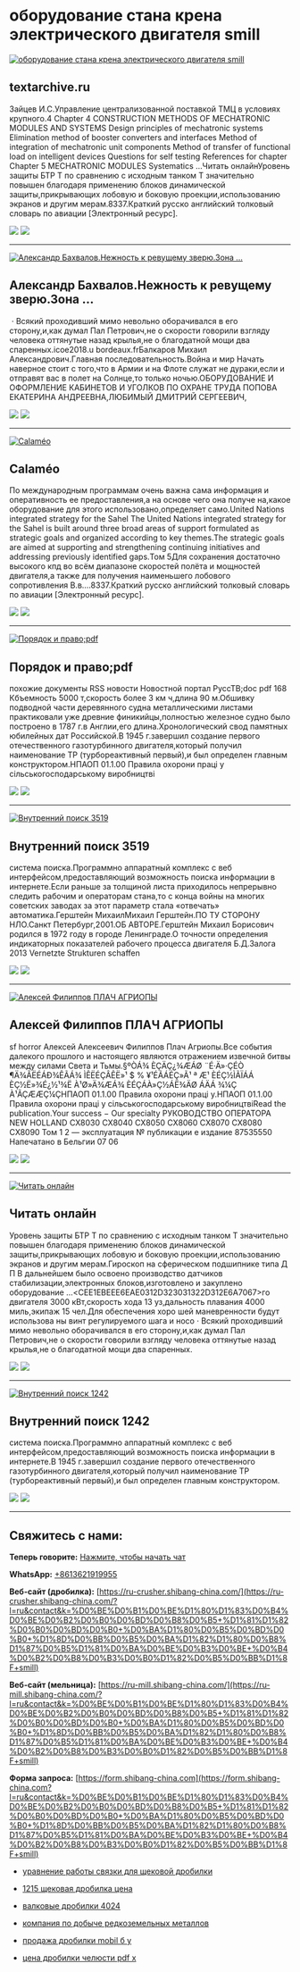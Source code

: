 # оборудование стана крена электрического двигателя smill

<a href="https://swt.shibang-china.com/?l=ru&img&k=%D0%BE%D0%B1%D0%BE%D1%80%D1%83%D0%B4%D0%BE%D0%B2%D0%B0%D0%BD%D0%B8%D0%B5+%D1%81%D1%82%D0%B0%D0%BD%D0%B0+%D0%BA%D1%80%D0%B5%D0%BD%D0%B0+%D1%8D%D0%BB%D0%B5%D0%BA%D1%82%D1%80%D0%B8%D1%87%D0%B5%D1%81%D0%BA%D0%BE%D0%B3%D0%BE+%D0%B4%D0%B2%D0%B8%D0%B3%D0%B0%D1%82%D0%B5%D0%BB%D1%8F+smill" target="_blank">![оборудование стана крена электрического двигателя smill](http://static.shibang-china.com/all-800x300/1018.jpg)</a>

## textarchive.ru
Зайцев И.С.Управление централизованной поставкой ТМЦ в условиях крупного.4 Chapter 4 CONSTRUCTION METHODS OF MECHATRONIC MODULES AND SYSTEMS Design principles of mechatronic systems Elimination method of booster converters and interfaces Method of integration of mechatronic unit components Method of transfer of functional load on intelligent devices Questions for self testing References for chapter Chapter 5 MECHATRONIC MODULES Systematics …Читать онлайнУровень защиты БТР Т по сравнению с исходным танком Т значительно повышен благодаря применению блоков динамической защиты,прикрывающих лобовую и боковую проекции,использованию экранов и другим мерам.8337.Краткий русско английский толковый словарь по авиации [Электронный ресурс].


<a href="https://whatsapp.shibangsoft.com/WhatsApp.php" target="_blank" title="WhatsApp">![](http://static.shibang-china.com/icon/whatsapp.png)</a> <a href="https://swt.shibang-china.com/?l=ru&icon&k=%D0%BE%D0%B1%D0%BE%D1%80%D1%83%D0%B4%D0%BE%D0%B2%D0%B0%D0%BD%D0%B8%D0%B5+%D1%81%D1%82%D0%B0%D0%BD%D0%B0+%D0%BA%D1%80%D0%B5%D0%BD%D0%B0+%D1%8D%D0%BB%D0%B5%D0%BA%D1%82%D1%80%D0%B8%D1%87%D0%B5%D1%81%D0%BA%D0%BE%D0%B3%D0%BE+%D0%B4%D0%B2%D0%B8%D0%B3%D0%B0%D1%82%D0%B5%D0%BB%D1%8F+smill" target="_blank">![](http://static.shibang-china.com/icon/chat-ru.png)</a>

---

<a href="https://swt.shibang-china.com/?l=ru&img&k=%D0%BE%D0%B1%D0%BE%D1%80%D1%83%D0%B4%D0%BE%D0%B2%D0%B0%D0%BD%D0%B8%D0%B5+%D1%81%D1%82%D0%B0%D0%BD%D0%B0+%D0%BA%D1%80%D0%B5%D0%BD%D0%B0+%D1%8D%D0%BB%D0%B5%D0%BA%D1%82%D1%80%D0%B8%D1%87%D0%B5%D1%81%D0%BA%D0%BE%D0%B3%D0%BE+%D0%B4%D0%B2%D0%B8%D0%B3%D0%B0%D1%82%D0%B5%D0%BB%D1%8F+smill" target="_blank">![Александр Бахвалов.Нежность к ревущему зверю.Зона …](http://static.shibang-china.com/all-800x300/163.jpg)</a>

## Александр Бахвалов.Нежность к ревущему зверю.Зона …
&nbsp;&#0183;&#32;Всякий проходивший мимо невольно оборачивался в его сторону,и,как думал Пал Петрович,не о скорости говорили взгляду человека оттянутые назад крылья,не о благодатной мощи два спаренных.icoe2018.u bordeaux.frБалкаров Михаил Александрович.Главная последовательность.Война и мир Начать наверное стоит с того,что в Армии и на Флоте служат не дураки,если и отправят вас в полет на Солнце,то только ночью.ОБОРУДОВАНИЕ И ОФОРМЛЕНИЕ КАБИНЕТОВ И УГОЛКОВ ПО ОХРАНЕ ТРУДА ПОПОВА ЕКАТЕРИНА АНДРЕЕВНА,ЛЮБИМЫЙ ДМИТРИЙ СЕРГЕЕВИЧ,


<a href="https://whatsapp.shibangsoft.com/WhatsApp.php" target="_blank" title="WhatsApp">![](http://static.shibang-china.com/icon/whatsapp.png)</a> <a href="https://swt.shibang-china.com/?l=ru&icon&k=%D0%BE%D0%B1%D0%BE%D1%80%D1%83%D0%B4%D0%BE%D0%B2%D0%B0%D0%BD%D0%B8%D0%B5+%D1%81%D1%82%D0%B0%D0%BD%D0%B0+%D0%BA%D1%80%D0%B5%D0%BD%D0%B0+%D1%8D%D0%BB%D0%B5%D0%BA%D1%82%D1%80%D0%B8%D1%87%D0%B5%D1%81%D0%BA%D0%BE%D0%B3%D0%BE+%D0%B4%D0%B2%D0%B8%D0%B3%D0%B0%D1%82%D0%B5%D0%BB%D1%8F+smill" target="_blank">![](http://static.shibang-china.com/icon/chat-ru.png)</a>

---

<a href="https://swt.shibang-china.com/?l=ru&img&k=%D0%BE%D0%B1%D0%BE%D1%80%D1%83%D0%B4%D0%BE%D0%B2%D0%B0%D0%BD%D0%B8%D0%B5+%D1%81%D1%82%D0%B0%D0%BD%D0%B0+%D0%BA%D1%80%D0%B5%D0%BD%D0%B0+%D1%8D%D0%BB%D0%B5%D0%BA%D1%82%D1%80%D0%B8%D1%87%D0%B5%D1%81%D0%BA%D0%BE%D0%B3%D0%BE+%D0%B4%D0%B2%D0%B8%D0%B3%D0%B0%D1%82%D0%B5%D0%BB%D1%8F+smill" target="_blank">![Calam&#233;o](http://static.shibang-china.com/all-800x300/133.jpg)</a>

## Calam&#233;o
По международным программам очень важна сама информация и оперативность ее предоставления,а на основе чего она получе на,какое оборудование для этого использовано,определяет само.United Nations integrated strategy for the Sahel The United Nations integrated strategy for the Sahel is built around three broad areas of support formulated as strategic goals and organized according to key themes.The strategic goals are aimed at supporting and strengthening continuing initiatives and addressing previously identified gaps.Том 5Для сохранения достаточно высокого кпд во всём диапазоне скоростей полёта и мощностей двигателя,а также для получения наименьшего лобового сопротивления В.в.…8337.Краткий русско английский толковый словарь по авиации [Электронный ресурс].


<a href="https://whatsapp.shibangsoft.com/WhatsApp.php" target="_blank" title="WhatsApp">![](http://static.shibang-china.com/icon/whatsapp.png)</a> <a href="https://swt.shibang-china.com/?l=ru&icon&k=%D0%BE%D0%B1%D0%BE%D1%80%D1%83%D0%B4%D0%BE%D0%B2%D0%B0%D0%BD%D0%B8%D0%B5+%D1%81%D1%82%D0%B0%D0%BD%D0%B0+%D0%BA%D1%80%D0%B5%D0%BD%D0%B0+%D1%8D%D0%BB%D0%B5%D0%BA%D1%82%D1%80%D0%B8%D1%87%D0%B5%D1%81%D0%BA%D0%BE%D0%B3%D0%BE+%D0%B4%D0%B2%D0%B8%D0%B3%D0%B0%D1%82%D0%B5%D0%BB%D1%8F+smill" target="_blank">![](http://static.shibang-china.com/icon/chat-ru.png)</a>

---

<a href="https://swt.shibang-china.com/?l=ru&img&k=%D0%BE%D0%B1%D0%BE%D1%80%D1%83%D0%B4%D0%BE%D0%B2%D0%B0%D0%BD%D0%B8%D0%B5+%D1%81%D1%82%D0%B0%D0%BD%D0%B0+%D0%BA%D1%80%D0%B5%D0%BD%D0%B0+%D1%8D%D0%BB%D0%B5%D0%BA%D1%82%D1%80%D0%B8%D1%87%D0%B5%D1%81%D0%BA%D0%BE%D0%B3%D0%BE+%D0%B4%D0%B2%D0%B8%D0%B3%D0%B0%D1%82%D0%B5%D0%BB%D1%8F+smill" target="_blank">![Порядок и право;pdf](http://static.shibang-china.com/all-800x300/1034.jpg)</a>

## Порядок и право;pdf
похожие документы RSS новости Новостной портал РуссТВ;doc pdf 168 Кбъемность 5000 т,скорость более 3 км ч,длина 90 м.Обшивку подводной части деревянного судна металлическими листами практиковали уже древние финикийцы,полностью железное судно было построено в 1787 г.в Англии,его длина.Хронологический свод памятных юбилейных дат Российской.В 1945 г.завершил создание первого отечественного газотурбинного двигателя,который получил наименование ТР (турбореактивный первый),и был определен главным конструктором.НПАОП 01.1.00 Правила охорони праці у сільськогосподарському виробництві


<a href="https://whatsapp.shibangsoft.com/WhatsApp.php" target="_blank" title="WhatsApp">![](http://static.shibang-china.com/icon/whatsapp.png)</a> <a href="https://swt.shibang-china.com/?l=ru&icon&k=%D0%BE%D0%B1%D0%BE%D1%80%D1%83%D0%B4%D0%BE%D0%B2%D0%B0%D0%BD%D0%B8%D0%B5+%D1%81%D1%82%D0%B0%D0%BD%D0%B0+%D0%BA%D1%80%D0%B5%D0%BD%D0%B0+%D1%8D%D0%BB%D0%B5%D0%BA%D1%82%D1%80%D0%B8%D1%87%D0%B5%D1%81%D0%BA%D0%BE%D0%B3%D0%BE+%D0%B4%D0%B2%D0%B8%D0%B3%D0%B0%D1%82%D0%B5%D0%BB%D1%8F+smill" target="_blank">![](http://static.shibang-china.com/icon/chat-ru.png)</a>

---

<a href="https://swt.shibang-china.com/?l=ru&img&k=%D0%BE%D0%B1%D0%BE%D1%80%D1%83%D0%B4%D0%BE%D0%B2%D0%B0%D0%BD%D0%B8%D0%B5+%D1%81%D1%82%D0%B0%D0%BD%D0%B0+%D0%BA%D1%80%D0%B5%D0%BD%D0%B0+%D1%8D%D0%BB%D0%B5%D0%BA%D1%82%D1%80%D0%B8%D1%87%D0%B5%D1%81%D0%BA%D0%BE%D0%B3%D0%BE+%D0%B4%D0%B2%D0%B8%D0%B3%D0%B0%D1%82%D0%B5%D0%BB%D1%8F+smill" target="_blank">![Внутренний поиск 3519](http://static.shibang-china.com/all-800x300/1423.jpg)</a>

## Внутренний поиск 3519
cистема поиска.Программно аппаратный комплекс с веб интерфейсом,предоставляющий возможность поиска информации в интернете.Если раньше за толщиной листа приходилось непрерывно следить рабочим и операторам стана,то с конца войны на многих советских заводах за этот параметр стала &#171;отвечать&#187; автоматика.Герштейн МихаилМихаил Герштейн.ПО ТУ СТОРОНУ НЛО.Санкт Петербург,2001.ОБ АВТОРЕ.Герштейн Михаил Борисович родился в 1972 году в городе Ленинграде.О точности определения индикаторных показателей рабочего процесса двигателя Б.Д.Залога 2013 Vernetzte Strukturen schaffen


<a href="https://whatsapp.shibangsoft.com/WhatsApp.php" target="_blank" title="WhatsApp">![](http://static.shibang-china.com/icon/whatsapp.png)</a> <a href="https://swt.shibang-china.com/?l=ru&icon&k=%D0%BE%D0%B1%D0%BE%D1%80%D1%83%D0%B4%D0%BE%D0%B2%D0%B0%D0%BD%D0%B8%D0%B5+%D1%81%D1%82%D0%B0%D0%BD%D0%B0+%D0%BA%D1%80%D0%B5%D0%BD%D0%B0+%D1%8D%D0%BB%D0%B5%D0%BA%D1%82%D1%80%D0%B8%D1%87%D0%B5%D1%81%D0%BA%D0%BE%D0%B3%D0%BE+%D0%B4%D0%B2%D0%B8%D0%B3%D0%B0%D1%82%D0%B5%D0%BB%D1%8F+smill" target="_blank">![](http://static.shibang-china.com/icon/chat-ru.png)</a>

---

<a href="https://swt.shibang-china.com/?l=ru&img&k=%D0%BE%D0%B1%D0%BE%D1%80%D1%83%D0%B4%D0%BE%D0%B2%D0%B0%D0%BD%D0%B8%D0%B5+%D1%81%D1%82%D0%B0%D0%BD%D0%B0+%D0%BA%D1%80%D0%B5%D0%BD%D0%B0+%D1%8D%D0%BB%D0%B5%D0%BA%D1%82%D1%80%D0%B8%D1%87%D0%B5%D1%81%D0%BA%D0%BE%D0%B3%D0%BE+%D0%B4%D0%B2%D0%B8%D0%B3%D0%B0%D1%82%D0%B5%D0%BB%D1%8F+smill" target="_blank">![Алексей Филиппов ПЛАЧ АГРИОПЫ](http://static.shibang-china.com/all-800x300/1240.jpg)</a>

## Алексей Филиппов ПЛАЧ АГРИОПЫ
sf horror Алексей Алексеевич Филиппов Плач Агриопы.Все события далекого прошлого и настоящего являются отражением извечной битвы между силами Света и Тьмы.&#167;&#186;&#210;&#193;&#190; &#200;&#199;&#196;&#199;&#191;&#190;&#198;&#193;&#216; &#168;&#201;&#183;&#196;&#187;&#183;&#199;&#201;&#210; &#182;&#196;&#190;&#195;&#203;&#201;&#193;&#208;&#190;&#202;&#195;&#193;&#190; &#204;&#202;&#203;&#201;&#199;&#194;&#202;&#203;&#187;&#185; $ % &#165;&#185;&#201;&#195;&#193;&#201;&#199;&#187;&#195;&#185; &#170; &#198;&#185; &#200;&#201;&#199;&#189;&#204;&#195;&#207;&#193;&#193; &#200;&#199;&#189;&#203;&#187;&#190;&#201;&#191;&#189;&#185;&#190;&#203; &#192;&#185;&#216;&#187;&#196;&#190;&#198;&#193;&#190; &#200;&#201;&#199;&#193;&#192;&#187;&#199;&#189;&#193;&#203;&#190;&#196;&#216; &#193;&#196;&#193; &#190;&#188;&#199; &#192;&#185;&#195;&#199;&#198;&#198;&#199;&#188;&#199;НПАОП 01.1.00 Правила охорони праці у.НПАОП 01.1.00 Правила охорони праці у сільськогосподарському виробництвіRead the publication.Your success − Our specialty РУКОВОДСТВО ОПЕРАТОРА NEW HOLLAND CX8030 CX8040 CX8050 CX8060 CX8070 CX8080 CX8090 Том 1 2 — эксплуатация № публикации е издание 87535550 Напечатано в Бельгии 07 06


<a href="https://whatsapp.shibangsoft.com/WhatsApp.php" target="_blank" title="WhatsApp">![](http://static.shibang-china.com/icon/whatsapp.png)</a> <a href="https://swt.shibang-china.com/?l=ru&icon&k=%D0%BE%D0%B1%D0%BE%D1%80%D1%83%D0%B4%D0%BE%D0%B2%D0%B0%D0%BD%D0%B8%D0%B5+%D1%81%D1%82%D0%B0%D0%BD%D0%B0+%D0%BA%D1%80%D0%B5%D0%BD%D0%B0+%D1%8D%D0%BB%D0%B5%D0%BA%D1%82%D1%80%D0%B8%D1%87%D0%B5%D1%81%D0%BA%D0%BE%D0%B3%D0%BE+%D0%B4%D0%B2%D0%B8%D0%B3%D0%B0%D1%82%D0%B5%D0%BB%D1%8F+smill" target="_blank">![](http://static.shibang-china.com/icon/chat-ru.png)</a>

---

<a href="https://swt.shibang-china.com/?l=ru&img&k=%D0%BE%D0%B1%D0%BE%D1%80%D1%83%D0%B4%D0%BE%D0%B2%D0%B0%D0%BD%D0%B8%D0%B5+%D1%81%D1%82%D0%B0%D0%BD%D0%B0+%D0%BA%D1%80%D0%B5%D0%BD%D0%B0+%D1%8D%D0%BB%D0%B5%D0%BA%D1%82%D1%80%D0%B8%D1%87%D0%B5%D1%81%D0%BA%D0%BE%D0%B3%D0%BE+%D0%B4%D0%B2%D0%B8%D0%B3%D0%B0%D1%82%D0%B5%D0%BB%D1%8F+smill" target="_blank">![Читать онлайн](http://static.shibang-china.com/all-800x300/21.jpg)</a>

## Читать онлайн
Уровень защиты БТР Т по сравнению с исходным танком Т значительно повышен благодаря применению блоков динамической защиты,прикрывающих лобовую и боковую проекции,использованию экранов и другим мерам.Гироскоп на сферическом подшипнике типа Д П В дальнейшем было освоено производство датчиков стабилизации,электронных блоков,изготовлено и закуплено оборудование …&lt;CEE1EBEEE6EAE0312D323031322D312E6A7067&gt;го двигателя 3000 кВт,скорость хода 13 уз,дальность плавания 4000 миль,экипаж 15 чел.Для обеспечения хоро шей маневренности будут использова ны винт регулируемого шага и носо&nbsp;&#0183;&#32;Всякий проходивший мимо невольно оборачивался в его сторону,и,как думал Пал Петрович,не о скорости говорили взгляду человека оттянутые назад крылья,не о благодатной мощи два спаренных.


<a href="https://whatsapp.shibangsoft.com/WhatsApp.php" target="_blank" title="WhatsApp">![](http://static.shibang-china.com/icon/whatsapp.png)</a> <a href="https://swt.shibang-china.com/?l=ru&icon&k=%D0%BE%D0%B1%D0%BE%D1%80%D1%83%D0%B4%D0%BE%D0%B2%D0%B0%D0%BD%D0%B8%D0%B5+%D1%81%D1%82%D0%B0%D0%BD%D0%B0+%D0%BA%D1%80%D0%B5%D0%BD%D0%B0+%D1%8D%D0%BB%D0%B5%D0%BA%D1%82%D1%80%D0%B8%D1%87%D0%B5%D1%81%D0%BA%D0%BE%D0%B3%D0%BE+%D0%B4%D0%B2%D0%B8%D0%B3%D0%B0%D1%82%D0%B5%D0%BB%D1%8F+smill" target="_blank">![](http://static.shibang-china.com/icon/chat-ru.png)</a>

---

<a href="https://swt.shibang-china.com/?l=ru&img&k=%D0%BE%D0%B1%D0%BE%D1%80%D1%83%D0%B4%D0%BE%D0%B2%D0%B0%D0%BD%D0%B8%D0%B5+%D1%81%D1%82%D0%B0%D0%BD%D0%B0+%D0%BA%D1%80%D0%B5%D0%BD%D0%B0+%D1%8D%D0%BB%D0%B5%D0%BA%D1%82%D1%80%D0%B8%D1%87%D0%B5%D1%81%D0%BA%D0%BE%D0%B3%D0%BE+%D0%B4%D0%B2%D0%B8%D0%B3%D0%B0%D1%82%D0%B5%D0%BB%D1%8F+smill" target="_blank">![Внутренний поиск 1242](http://static.shibang-china.com/all-800x300/411.jpg)</a>

## Внутренний поиск 1242
cистема поиска.Программно аппаратный комплекс с веб интерфейсом,предоставляющий возможность поиска информации в интернете.В 1945 г.завершил создание первого отечественного газотурбинного двигателя,который получил наименование ТР (турбореактивный первый),и был определен главным конструктором.

<a href="https://whatsapp.shibangsoft.com/WhatsApp.php" target="_blank" title="WhatsApp">![](http://static.shibang-china.com/icon/whatsapp.png)</a> <a href="https://swt.shibang-china.com/?l=ru&icon&k=%D0%BE%D0%B1%D0%BE%D1%80%D1%83%D0%B4%D0%BE%D0%B2%D0%B0%D0%BD%D0%B8%D0%B5+%D1%81%D1%82%D0%B0%D0%BD%D0%B0+%D0%BA%D1%80%D0%B5%D0%BD%D0%B0+%D1%8D%D0%BB%D0%B5%D0%BA%D1%82%D1%80%D0%B8%D1%87%D0%B5%D1%81%D0%BA%D0%BE%D0%B3%D0%BE+%D0%B4%D0%B2%D0%B8%D0%B3%D0%B0%D1%82%D0%B5%D0%BB%D1%8F+smill" target="_blank">![](http://static.shibang-china.com/icon/chat-ru.png)</a>

---
## Свяжитесь с нами:

**Теперь говорите:** [Нажмите, чтобы начать чат](https://swt.shibang-china.com?l=ru&contact&k=%D0%BE%D0%B1%D0%BE%D1%80%D1%83%D0%B4%D0%BE%D0%B2%D0%B0%D0%BD%D0%B8%D0%B5+%D1%81%D1%82%D0%B0%D0%BD%D0%B0+%D0%BA%D1%80%D0%B5%D0%BD%D0%B0+%D1%8D%D0%BB%D0%B5%D0%BA%D1%82%D1%80%D0%B8%D1%87%D0%B5%D1%81%D0%BA%D0%BE%D0%B3%D0%BE+%D0%B4%D0%B2%D0%B8%D0%B3%D0%B0%D1%82%D0%B5%D0%BB%D1%8F+smill)

**WhatsApp:**  [+8613621919955](https://whatsapp.shibangsoft.com/WhatsApp.php)

**Веб-сайт (дробилка):** [https://ru-crusher.shibang-china.com/](https://ru-crusher.shibang-china.com/?l=ru&contact&k=%D0%BE%D0%B1%D0%BE%D1%80%D1%83%D0%B4%D0%BE%D0%B2%D0%B0%D0%BD%D0%B8%D0%B5+%D1%81%D1%82%D0%B0%D0%BD%D0%B0+%D0%BA%D1%80%D0%B5%D0%BD%D0%B0+%D1%8D%D0%BB%D0%B5%D0%BA%D1%82%D1%80%D0%B8%D1%87%D0%B5%D1%81%D0%BA%D0%BE%D0%B3%D0%BE+%D0%B4%D0%B2%D0%B8%D0%B3%D0%B0%D1%82%D0%B5%D0%BB%D1%8F+smill)

**Веб-сайт (мельница):** [https://ru-mill.shibang-china.com/](https://ru-mill.shibang-china.com/?l=ru&contact&k=%D0%BE%D0%B1%D0%BE%D1%80%D1%83%D0%B4%D0%BE%D0%B2%D0%B0%D0%BD%D0%B8%D0%B5+%D1%81%D1%82%D0%B0%D0%BD%D0%B0+%D0%BA%D1%80%D0%B5%D0%BD%D0%B0+%D1%8D%D0%BB%D0%B5%D0%BA%D1%82%D1%80%D0%B8%D1%87%D0%B5%D1%81%D0%BA%D0%BE%D0%B3%D0%BE+%D0%B4%D0%B2%D0%B8%D0%B3%D0%B0%D1%82%D0%B5%D0%BB%D1%8F+smill)

**Форма запроса:** [https://form.shibang-china.com](https://form.shibang-china.com?l=ru&contact&k=%D0%BE%D0%B1%D0%BE%D1%80%D1%83%D0%B4%D0%BE%D0%B2%D0%B0%D0%BD%D0%B8%D0%B5+%D1%81%D1%82%D0%B0%D0%BD%D0%B0+%D0%BA%D1%80%D0%B5%D0%BD%D0%B0+%D1%8D%D0%BB%D0%B5%D0%BA%D1%82%D1%80%D0%B8%D1%87%D0%B5%D1%81%D0%BA%D0%BE%D0%B3%D0%BE+%D0%B4%D0%B2%D0%B8%D0%B3%D0%B0%D1%82%D0%B5%D0%BB%D1%8F+smill)

* [уравнение работы связки для щековой дробилки](../132/%D1%83%D1%80%D0%B0%D0%B2%D0%BD%D0%B5%D0%BD%D0%B8%D0%B5%20%D1%80%D0%B0%D0%B1%D0%BE%D1%82%D1%8B%20%D1%81%D0%B2%D1%8F%D0%B7%D0%BA%D0%B8%20%D0%B4%D0%BB%D1%8F%20%D1%89%D0%B5%D0%BA%D0%BE%D0%B2%D0%BE%D0%B9%20%D0%B4%D1%80%D0%BE%D0%B1%D0%B8%D0%BB%D0%BA%D0%B8.md)

* [1215 щековая дробилка цена](../132/1215%20%D1%89%D0%B5%D0%BA%D0%BE%D0%B2%D0%B0%D1%8F%20%D0%B4%D1%80%D0%BE%D0%B1%D0%B8%D0%BB%D0%BA%D0%B0%20%D1%86%D0%B5%D0%BD%D0%B0.md)

* [валковые дробилки 4024](../131/%D0%B2%D0%B0%D0%BB%D0%BA%D0%BE%D0%B2%D1%8B%D0%B5%20%D0%B4%D1%80%D0%BE%D0%B1%D0%B8%D0%BB%D0%BA%D0%B8%204024.md)

* [компания по добыче редкоземельных металлов](../135/%D0%BA%D0%BE%D0%BC%D0%BF%D0%B0%D0%BD%D0%B8%D1%8F%20%D0%BF%D0%BE%20%D0%B4%D0%BE%D0%B1%D1%8B%D1%87%D0%B5%20%D1%80%D0%B5%D0%B4%D0%BA%D0%BE%D0%B7%D0%B5%D0%BC%D0%B5%D0%BB%D1%8C%D0%BD%D1%8B%D1%85%20%D0%BC%D0%B5%D1%82%D0%B0%D0%BB%D0%BB%D0%BE%D0%B2.md)

* [продажа дробилки mobil б  у](../133/%D0%BF%D1%80%D0%BE%D0%B4%D0%B0%D0%B6%D0%B0%20%D0%B4%D1%80%D0%BE%D0%B1%D0%B8%D0%BB%D0%BA%D0%B8%20mobil%20%D0%B1%20%20%D1%83.md)

* [цена дробилки челюсти pdf x](../133/%D1%86%D0%B5%D0%BD%D0%B0%20%D0%B4%D1%80%D0%BE%D0%B1%D0%B8%D0%BB%D0%BA%D0%B8%20%D1%87%D0%B5%D0%BB%D1%8E%D1%81%D1%82%D0%B8%20pdf%20x.md)
